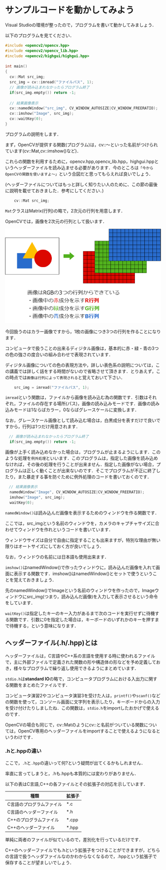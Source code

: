 # サンプルコードを動かしてみよう

Visual Studioの環境が整ったので，プログラムを書いて動かしてみましょう．

以下のプログラムを見てください．

```c++
#include <opencv2/opencv.hpp>
#include <opencv2/opencv_lib.hpp>
#include <opencv2/highgui/highgui.hpp>

int main()
{
  cv::Mat src_img;
  src_img = cv::imread("ファイルパス", 1);
  // 画像が読み込まれなかったらプログラム終了
  if(src_img.empty()) return -1;

  // 結果画像表示
  cv::namedWindow("src_img", CV_WINDOW_AUTOSIZE|CV_WINDOW_FREERATIO);
  cv::imshow("Image", src_img);
  cv::waitKey(0);
}
```

プログラムの説明をします．

まず，OpenCVが提供する関数(プログラム)は，cv::～といった名前がつけられています(cv::Mat,cv::imshow()など)．

これらの関数を利用するために，opencv.hpp,opencv_lib.hpp，highgui.hppというヘッダーファイルを読み込ませる必要があります．今のところは`「今からOpenCVの関数を使いますよ～」`という合図だと思ってもらえれば良いでしょう．

(ヘッダーファイルについてはもっと詳しく知りたい人のために、この節の最後に説明を載せておきました．参考にしてください．)

```c++
    cv::Mat src_img;
```

`Mat`クラスはMatrix(行列)の略で，2次元の行列を用意します．

OpenCVでは，画像を2次元の行列として扱います．

![](/img/RGB.png)

今回扱うのはカラー画像ですから，1枚の画像につき3つの行列を作ることになります．

コンピュータで扱うことの出来るディジタル画像は，基本的に赤・緑・青の3つの色の強さの度合いの組み合わせで表現されています．

ディジタル画像についての色の表現方法や，詳しい表色系の説明については，この講義では詳しく話をする時間がないので省略させて頂きます．とりあえず，この時点では`画像は行列によって表現される`と覚えておいて下さい．

```c++
    src_img = imread("ファイルパス", 1);
```

`imread`という関数は，ファイルから画像を読み込む為の関数です．引数はそれぞれ，ファイルの存在する場所(パス)，画像の読み込みモードです．画像の読み込みモードは1ならばカラー，0ならばグレースケールに変換します．

なお，グレースケール画像として読み込む場合は，白黒成分を表すだけで良いですから，行列は1つだけ用意されます．

```c++
　// 画像が読み込まれなかったらプログラム終了
  if(src_img.empty()) return -1;
```

画像が上手く読み込めなかった場合は，プログラムが止まるようにします．このような処理を`例外処理`といいます．このプログラムは，指定した画像を読み込めなければ，その後の処理を行うことが出来ません．指定した画像がない場合，プログラムは正しく動くことが出来ないのです．そこでプログラムが不正に終了したり，また暴走する事を防ぐために例外処理のコードを書いておくのです．

```c++
　// 結果画像表示
  namedWindow("Image", CV_WINDOW_AUTOSIZE|CV_WINDOW_FREERATIO);
  imshow("Image", src_img);
  waitKey(0);
```

`namedWindow()`は読み込んだ画像を表示するためのウィンドウを作る関数です．

ここでは，src_imgという名前のウィンドウを，カメラのキャプチャサイズに合わせてウィンドウを作れというコードを書いています．

ウィンドウサイズは自分で自由に指定することも出来ますが，特別な理由が無い限りはオートサイズにしておく方が良いでしょう．

なお，ウィンドウの名前には日本語も使用出来ます．

`imshow()`はnamedWindow()で作ったウィンドウに，読み込んだ画像を入れて画面に表示する関数です．imshow()はnamedWindow()とセットで使うということを覚えておきましょう．

先のnamedWindow()でImageという名前のウィンドウを作ったので，Imageウィンドウにsrc_img(つまり，読み込んだ画像)を入力して表示させるという命令をしています．

`waitKey()`は指定したキーのキー入力があるまで次のコードを実行せずに待機する関数です．引数に0を指定した場合は，キーボードのいずれかのキーを押すまで待機する，という意味になります．


## ヘッダーファイル(.h/.hpp)とは
ヘッダーファイルは，C言語やC++系の言語を使用する時に使われるファイルで，主に外部ファイルで定義された関数の形や構造体の形などを予め定義しておき，様々なプログラムで繰り返し使用できるようにまとめています．

`stdio.h`は**standard IO**の略で，コンピュータプログラムにおける入出力に関する関数をまとめたファイルです．

コンピュータ演習2やコンピュータ演習3を受けた人は，`printf()`や`scanf()`などの関数を使って，コンソール画面に文字列を表示したり，キーボードからの入力を受け付けたりしましたね．この関数は，`stdio.h`をimportしたおかげで使えるのです．

OpenCVの場合も同じで，cv::Matのようにcv::と名前がついている関数については，OpenCV専用のヘッダーファイルをimportすることで使えるようになるというわけです．

### .hと.hppの違い
ここで，`.h`と`.hpp`の違いって何?という疑問が出てくるかもしれません．

率直に言ってしまうと，.hも.hppも本質的には変わりがありません．

以下の表はC言語,C++の各ファイルとその拡張子の対応を示しています．

| 種類 | 拡張子 |
|------|--------|
|C言語のプログラムファイル|*.c|
|C言語のヘッダーファイル|*.h|
|C++のプログラムファイル|*.cpp|
|C++のヘッダーファイル|*.hpp|

単純に両者のファイルが似ているので，差別化を行っているだけです．

C++のヘッダーファイルでも.hという拡張子をつけることができますが，どちらの言語で扱うヘッダファイルなのかわからなくなるので，.hppという拡張子で保存することが望ましいでしょう．